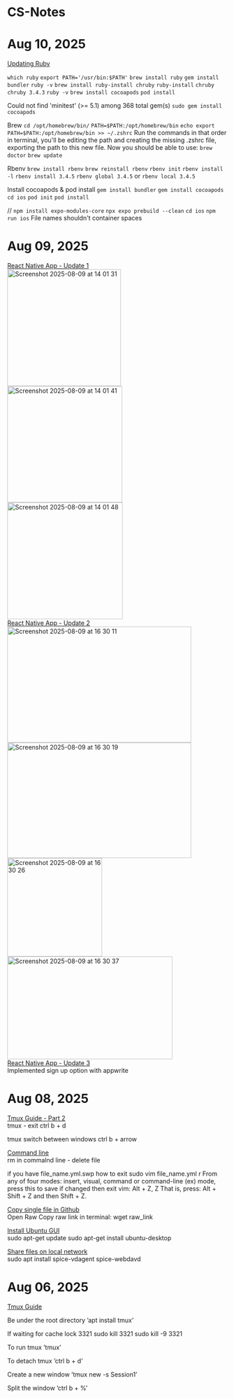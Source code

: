 # CS-Notes
# Aug 10, 2025
<ins>Updating Ruby</ins>
<br />

`which ruby`
`export PATH='/usr/bin:$PATH'`
`brew install ruby`
`gem install bundler`
`ruby -v`
`brew install ruby-install chruby`
`ruby-install`
`chruby`
`chruby 3.4.3`
`ruby -v`
`brew install cocoapods`
`pod install`

Could not find 'minitest' (>= 5.1) among 368 total gem(s)
`sudo gem install cocoapods`

Brew
`cd /opt/homebrew/bin/`
`PATH=$PATH:/opt/homebrew/bin`
`echo export PATH=$PATH:/opt/homebrew/bin >> ~/.zshrc`
Run the commands in that order in terminal, you'll be editing the path and creating the missing .zshrc file, exporting the path to this new file.
Now you should be able to use:
`brew doctor`
`brew update`

Rbenv
`brew install rbenv`
`brew reinstall rbenv`
`rbenv init`
`rbenv install -l`
`rbenv install 3.4.5`
`rbenv global 3.4.5` or `rbenv local 3.4.5`

Install cocoapods & pod install
`gem install bundler`
`gem install cocoapods`
`cd ios`
`pod init`
`pod install`


// `npm install expo-modules-core`
`npx expo prebuild --clean`
`cd ios`
`npm run ios`
File names shouldn't container spaces

# Aug 09, 2025
<ins>React Native App - Update 1</ins>
<br />
<img width="260" height="267" alt="Screenshot 2025-08-09 at 14 01 31" src="https://github.com/user-attachments/assets/fe80da3f-79e4-408e-be89-21ccb68485b2" />
<img width="263" height="266" alt="Screenshot 2025-08-09 at 14 01 41" src="https://github.com/user-attachments/assets/459973fc-7571-487f-8d1c-ae61ab085d61" />
<img width="264" height="267" alt="Screenshot 2025-08-09 at 14 01 48" src="https://github.com/user-attachments/assets/e5523723-9eb5-40dd-baa0-23add6351da6" />
<br />
<ins>React Native App - Update 2</ins>
<br />
<img width="421" height="265" alt="Screenshot 2025-08-09 at 16 30 11" src="https://github.com/user-attachments/assets/249b9917-34f2-4f53-bee5-c5bc2690b96e" />
<img width="421" height="264" alt="Screenshot 2025-08-09 at 16 30 19" src="https://github.com/user-attachments/assets/558dd355-8dd0-459c-a2ff-f2a4c1764e96" />
<img width="217" height="225" alt="Screenshot 2025-08-09 at 16 30 26" src="https://github.com/user-attachments/assets/65d7446c-8738-4097-bcf6-e18af5f5f3c4" />
<img width="378" height="235" alt="Screenshot 2025-08-09 at 16 30 37" src="https://github.com/user-attachments/assets/5352edd8-472c-49fb-9f14-184633732853" />
<br />
<ins>React Native App - Update 3</ins>
<br />
Implemented sign up option with appwrite

# Aug 08, 2025
<ins>Tmux Guide - Part 2 </ins>
<br />
tmux - exit 
ctrl b + d 

tmux switch between windows 
ctrl b + arrow

<ins>Command line</ins>
<br />
rm in commalnd line - delete file

if you have file_name.yml.swp
how to exit 
sudo vim file_name.yml
r
From any of four modes: insert, visual, command or command-line (ex) mode, press this to save if changed then exit vim:
Alt + Z, Z
That is, press: Alt + Shift + Z and then Shift + Z.

<ins>Copy single file in Github</ins>
<br />
Open Raw
Copy raw link
in terminal: wget raw_link

<ins>Install Ubuntu GUI</ins>
<br />
sudo apt-get update
sudo apt-get install ubuntu-desktop


<ins>Share files on local network</ins>
<br />
sudo apt install spice-vdagent spice-webdavd

# Aug 06, 2025

<ins>Tmux Guide</ins>

Be under the root directory
’apt install tmux’

If waiting for cache lock 3321
sudo kill 3321
sudo kill -9 3321

To run tmux
’tmux’

To detach tmux
’ctrl b + d’

Create a new window
’tmux new -s Session1’

Split the window
’ctrl b + %’

